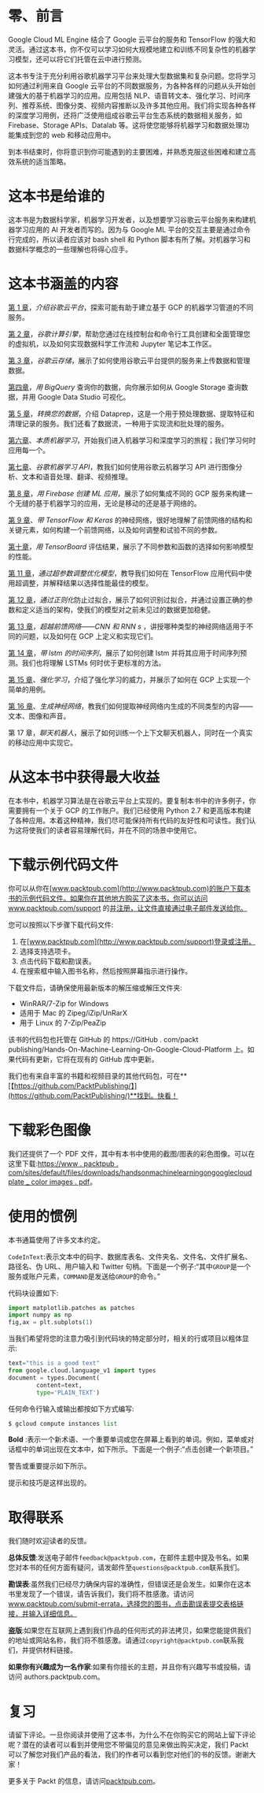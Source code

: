 

# 零、前言

Google Cloud ML Engine 结合了 Google 云平台的服务和 TensorFlow 的强大和灵活。通过这本书，你不仅可以学习如何大规模地建立和训练不同复杂性的机器学习模型，还可以将它们托管在云中进行预测。

这本书专注于充分利用谷歌机器学习平台来处理大型数据集和复杂问题。您将学习如何通过利用来自 Google 云平台的不同数据服务，为各种各样的问题从头开始创建强大的基于机器学习的应用。应用包括 NLP、语音转文本、强化学习、时间序列、推荐系统、图像分类、视频内容推断以及许多其他应用。我们将实现各种各样的深度学习用例，还将广泛使用组成谷歌云平台生态系统的数据相关服务，如 Firebase、Storage APIs、Datalab 等。这将使您能够将机器学习和数据处理功能集成到您的 web 和移动应用中。

到本书结束时，你将意识到你可能遇到的主要困难，并熟悉克服这些困难和建立高效系统的适当策略。



# 这本书是给谁的

这本书是为数据科学家，机器学习开发者，以及想要学习谷歌云平台服务来构建机器学习应用的 AI 开发者而写的。因为与 Google ML 平台的交互主要是通过命令行完成的，所以读者应该对 bash shell 和 Python 脚本有所了解。对机器学习和数据科学概念的一些理解也将得心应手。



# 这本书涵盖的内容

[第 1 章](080810c6-9b0e-4d19-9b96-b7ad434703ab.xhtml)，*介绍谷歌云平台*，探索可能有助于建立基于 GCP 的机器学习管道的不同服务。

[第 2 章](e8aad7d2-2778-4aab-a227-aa0b1bcd1023.xhtml)，*谷歌计算引擎*，帮助您通过在线控制台和命令行工具创建和全面管理您的虚拟机，以及如何实现数据科学工作流和 Jupyter 笔记本工作区。

[第 3 章](3cd07896-6c7d-445f-b2b8-5ac4806b0ea4.xhtml)，*谷歌云存储*，展示了如何使用谷歌云平台提供的服务来上传数据和管理数据。

[第四章](862553c5-4bb7-4a5c-b7bd-03f0eb8d413e.xhtml)，*用 BigQuery* 查询你的数据，向你展示如何从 Google Storage 查询数据，并用 Google Data Studio 可视化。

[第 5 章](0ac1eacf-3e00-4944-b261-0f403e63f0d5.xhtml)，*转换您的数据*，介绍 Dataprep，这是一个用于预处理数据、提取特征和清理记录的服务。我们还看了数据流，一种用于实现流和批处理的服务。

[第六章](d5573a5a-a586-44de-b1d0-1bdc51062506.xhtml)、*本质机器学习*，开始我们进入机器学习和深度学习的旅程；我们学习何时应用每一个。

[第七章](9ce37beb-fec7-4f6f-b058-522fca4ede3b.xhtml)、*谷歌机器学习 API*，教我们如何使用谷歌云机器学习 API 进行图像分析、文本和语音处理、翻译、视频推理。

[第 8 章](7212765a-947e-4bff-b856-9cc49fa1885f.xhtml)，*用 Firebase 创建 ML 应用*，展示了如何集成不同的 GCP 服务来构建一个无缝的基于机器学习的应用，无论是移动的还是基于网络的。

[第 9 章](a1088ef1-19b7-49ce-9b02-0a0516f76010.xhtml)、*带 TensorFlow 和 Keras* 的神经网络，很好地理解了前馈网络的结构和关键元素，如何构建一个前馈网络，以及如何调整和试验不同的参数。

[第十章](2d78b3db-9175-4c57-ba39-f27a23536223.xhtml)，*用 TensorBoard* 评估结果，展示了不同参数和函数的选择如何影响模型的性能。

[第 11 章](887ab76c-4889-4939-9ed4-500ff7b13933.xhtml)，*通过超参数调整优化模型*，教导我们如何在 TensorFlow 应用代码中使用超调整，并解释结果以选择性能最佳的模型。

[第 12 章](4f8fdc63-060d-4eb6-b152-7f0502ac83a3.xhtml)，*通过正则化*防止过拟合，展示了如何识别过拟合，并通过设置正确的参数和定义适当的架构，使我们的模型对之前未见过的数据更加稳健。

[第 13 章](0fa9cfb2-9e84-4f95-b287-c28f1805cc97.xhtml)，*超越前馈网络——CNN 和 RNN* *s* ，讲授哪种类型的神经网络适用于不同的问题，以及如何在 GCP 上定义和实现它们。

[第 14 章](c8d5ef2e-b7e5-4de0-a153-c1d0881da8dc.xhtml)，*带 lstm 的时间序列*，展示了如何创建 lstm 并将其应用于时间序列预测。我们也将理解 LSTMs 何时优于更标准的方法。

[第 15 章](901df481-63c8-41d3-923b-63211aa88dc6.xhtml)、*强化学习*，介绍了强化学习的威力，并展示了如何在 GCP 上实现一个简单的用例。

[第 16 章](7933fee3-55bc-4028-932b-da466551ec32.xhtml)、*生成神经网络*，教我们如何提取神经网络内生成的不同类型的内容——文本、图像和声音。

第 17 章，*聊天机器人*，展示了如何训练一个上下文聊天机器人，同时在一个真实的移动应用中实现它。



# 从这本书中获得最大收益

在本书中，机器学习算法是在谷歌云平台上实现的。要复制本书中的许多例子，你需要拥有一个关于 GCP 的工作账户。我们已经使用 Python 2.7 和更高版本构建了各种应用。本着这种精神，我们尽可能保持所有代码的友好性和可读性。我们认为这将使我们的读者容易理解代码，并在不同的场景中使用它。



# 下载示例代码文件

你可以从你在[www.packtpub.com](http://www.packtpub.com)的账户下载本书的示例代码文件。如果你在其他地方购买了这本书，你可以访问 www.packtpub.com/support 的[并注册，让文件直接通过电子邮件发送给你。](http://www.packtpub.com/support)

您可以按照以下步骤下载代码文件:

1.  在[www.packtpub.com](http://www.packtpub.com/support)登录或注册。
2.  选择支持选项卡。
3.  点击代码下载和勘误表。
4.  在搜索框中输入图书名称，然后按照屏幕指示进行操作。

下载文件后，请确保使用最新版本的解压缩或解压文件夹:

*   WinRAR/7-Zip for Windows
*   适用于 Mac 的 Zipeg/iZip/UnRarX
*   用于 Linux 的 7-Zip/PeaZip

该书的代码包也托管在 GitHub 的 https://GitHub . com/packt publishing/Hands-On-Machine-Learning-On-Google-Cloud-Platform 上。如果代码有更新，它将在现有的 GitHub 库中更新。

我们也有来自丰富的书籍和视频目录的其他代码包，可在**[【https://github.com/PacktPublishing/】](https://github.com/PacktPublishing/)**找到。快看！



# 下载彩色图像

我们还提供了一个 PDF 文件，其中有本书中使用的截图/图表的彩色图像。可以在这里下载:[https://www . packtpub . com/sites/default/files/downloads/handsonmachinelearningongooglecloudplate _ color images . pdf](https://www.packtpub.com/sites/default/files/downloads/HandsOnMachineLearningonGoogleCloudPlatform_ColorImages.pdf)。



# 使用的惯例

本书通篇使用了许多文本约定。

`CodeInText`:表示文本中的码字、数据库表名、文件夹名、文件名、文件扩展名、路径名、伪 URL、用户输入和 Twitter 句柄。下面是一个例子:“其中`GROUP`是一个服务或账户元素，`COMMAND`是发送给`GROUP`的命令。”

代码块设置如下:

```py
import matplotlib.patches as patches
import numpy as np
fig,ax = plt.subplots(1)
```

当我们希望将您的注意力吸引到代码块的特定部分时，相关的行或项目以粗体显示:

```py
text="this is a good text"
from google.cloud.language_v1 import types
document = types.Document(
        content=text,
        type='PLAIN_TEXT')
```

任何命令行输入或输出都按如下方式编写:

```py
$ gcloud compute instances list
```

**Bold** :表示一个新术语、一个重要单词或您在屏幕上看到的单词。例如，菜单或对话框中的单词出现在文本中，如下所示。下面是一个例子:“点击创建一个新项目。”

警告或重要提示如下所示。

提示和技巧是这样出现的。



# 取得联系

我们随时欢迎读者的反馈。

**总体反馈**:发送电子邮件`feedback@packtpub.com`，在邮件主题中提及书名。如果您对本书的任何方面有疑问，请发邮件至`questions@packtpub.com`联系我们。

**勘误表**:虽然我们已经尽力确保内容的准确性，但错误还是会发生。如果你在这本书里发现了一个错误，请告诉我们，我们将不胜感激。请访问 www.packtpub.com/submit-errata，选择您的图书，点击勘误表提交表格链接，并输入详细信息。

**盗版**:如果您在互联网上遇到我们作品的任何形式的非法拷贝，如果您能提供我们的地址或网站名称，我们将不胜感激。请通过`copyright@packtpub.com`联系我们，并提供材料链接。

**如果你有兴趣成为一名作家**:如果有你擅长的主题，并且你有兴趣写书或投稿，请访问 authors.packtpub.com。



# 复习

请留下评论。一旦你阅读并使用了这本书，为什么不在你购买它的网站上留下评论呢？潜在的读者可以看到并使用您不带偏见的意见来做出购买决定，我们 Packt 可以了解您对我们产品的看法，我们的作者可以看到您对他们的书的反馈。谢谢大家！

更多关于 Packt 的信息，请访问[packtpub.com](https://www.packtpub.com/)。